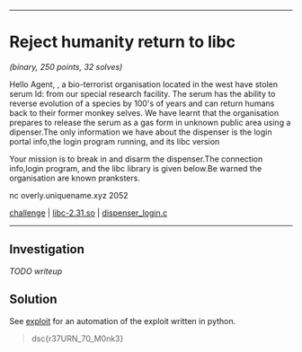 ___
# Reject humanity return to libc
_(binary, 250 points, 32 solves)_

Hello Agent,
<REDACTED>, a bio-terrorist organisation located in the west have stolen serum Id:<Redacted> from our special research facility.
The serum has the ability to reverse evolution of a species by 100's of years and can return humans back to their former monkey selves.
We have learnt that the organisation prepares to release the serum as a gas form in unknown public area using a dipenser.The only information we have about the dispenser is the login portal info,the login program running, and its libc version

Your mission is to break in and disarm the dispenser.The connection info,login program, and the libc library is given below.Be warned the organisation are known pranksters.

nc overly.uniquename.xyz 2052 

[challenge](./challenge) | [libc-2.31.so](./lib/x86_64-linux-gnu/libc-2.31.so) | [dispenser_login.c](./dispenser_login.c)
___

## Investigation
 _TODO writeup_

## Solution
See [exploit](./exploit.py) for an automation of the exploit written in python.

> dsc{r37URN_70_M0nk3}
